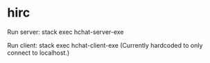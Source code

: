 # hirc

Run server:
stack exec hchat-server-exe

Run client:
stack exec hchat-client-exe
(Currently hardcoded to only connect to localhost.)
